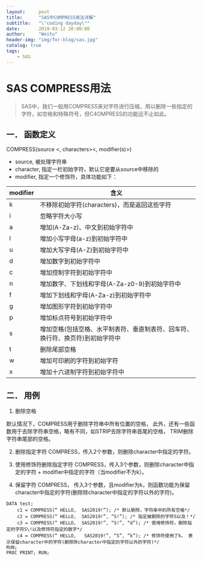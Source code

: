 ```yaml
---
layout:     post
title:      "SAS中COMPRESS用法详解"
subtitle:   "\"coding dayday\""
date:       2019-03-12 20:00:00
author:     "Weitu"
header-img: "img/for-blog/sas.jpg"
catalog: true
tags:
    - SAS
---
```



# SAS COMPRESS用法

 > SAS中，我们一般用COMPRESS来对字符进行压缩，用以删除一些指定的字符，如空格和特殊符号，但C4OMPRESS的功能远不止如此。

## 一．	函数定义

COMPRESS(source <, characters><, modifier(s)>)

- source, 被处理字符串
- character, 指定一栏初始字符，默认它是要从source中移除的
- modifier, 指定一个修饰符，具体功能如下：

| modifier | 含义 |
| ------ | ------ |
|k|不移除初始字符(characters)，而是返回这些字符|
|i|忽略字符大小写|
|a|增加(A-Za-z)、中文到初始字符中|
|l|增加小写字母(a-z)到初始字符中|
|u|增加大写字母(A-Z)到初始字符中|
|d|增加数字到初始字符中|
|c|增加控制字符到初始字符中|
|n|增加数字、下划线和字母(A-Za-z0-9)到初始字符中|
|f|增加下划线和字母(A-Za-z)到初始字符中|
|g|增加图形字符到初始字符中|
|p|增加标点符号到初始字符中|
|s|增加空格(包括空格、水平制表符、垂直制表符、回车符、换行符、换页符)到初始字符中|
|t|删除尾部空格|
|w|增加可印刷的字符到初始字符|
|x|增加十六进制字符到初始字符中|

## 二．	用例

1.	删除空格
  
  默认情况下，COMPRESS用于删除字符串中所有位置的空格， 此外，还有一些函数用于去除字符串空格，略有不同，如STRIP去除字符串首尾的空格， TRIM删除字符串尾部的空格。
  
2. 删除指定字符
   COMPRESS，传入2个参数，则删除character中指定的字符。

3. 使用修饰符删除指定字符
   COMPRESS，传入3个参数，则删除character中指定的字符 + modifier中指定的字符（当modifier不为k）。

4. 保留字符
   COMPRESS， 传入3个参数，且modifier为k，则函数功能为保留character中指定的字符(删除除character中指定的字符以外的字符)。

```SAS
DATA test;
	c1 = COMPRESS(“ HELLO,  SAS2019!”); /* 默认删除，字符串中的所有空格*/
	c2 = COMPRESS(“ HELLO,  SAS2019!”, “S!”); /* 指定被删除的字符S以及！*/
	c3 = COMPRESS(“ HELLO,  SAS2019!”, “S!”, “d”); /* 使用修饰符，删除指定的字符S\!以及修饰符指定的数字*/
	c4 = COMPRESS(“ HELLO,   SAS2019!”, “S”, “k”); /* 修饰符使用了k， 表示保留character中的字符(删除除character中指定的字符以外的字符)*/
RUN;
PROC PRINT; RUN;
```